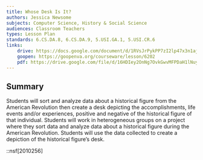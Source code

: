```yaml
---
title: Whose Desk Is It?
authors: Jessica Newsome
subjects: Computer Science, History & Social Science
audiences: Classroom Teachers
types: Lesson Plan
standards: 6.CS.DA.8, 6.CS.DA.9, 5.USI.GA.1, 5.USI.CR.6
links:
    drive: https://docs.google.com/document/d/1RVsJrPykPP7zI2lp47x3n1aj1OQyN4Ar4EdNCdPzVy4/edit
    goopen: https://goopenva.org/courseware/lesson/6202
    pdf: https://drive.google.com/file/d/16HDIey2OnNg7OvkGwvMFPDaH1lNuyHOl/view?usp=drive_link
---
```


## Summary

Students will sort and analyze data about a historical figure from the American Revolution then create a desk depicting the accomplishments, life events and/or experiences,  positive and negative of the historical figure of that individual. Students will work in heterogeneous groups on a project where they sort data and analyze data about a historical figure during the American Revolution. Students will use the data collected to create a depiction of the historical figure’s desk.

::nsf[2010256]